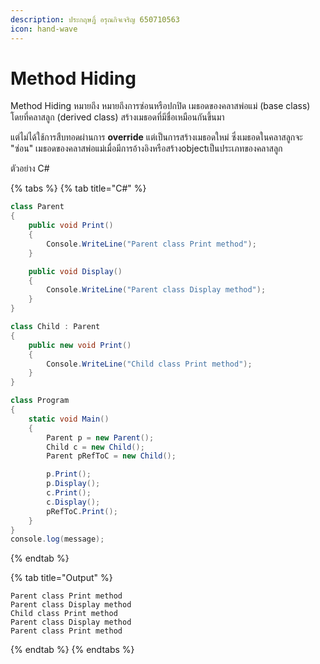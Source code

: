 ```yaml
---
description: ประกฤษฎิ์ อรุณกิจเจริญ 650710563
icon: hand-wave
---
```


# Method Hiding

Method Hiding หมายถึง หมายถึงการซ่อนหรือปกปิด เมธอดของคลาสพ่อแม่ (base class) โดยที่คลาสลูก (derived class) สร้างเมธอดที่มีชื่อเหมือนกันขึ้นมา

แต่ไม่ได้ใช้การสืบทอดผ่านการ **override** แต่เป็นการสร้างเมธอดใหม่ ซึ่งเมธอดในคลาสลูกจะ "ซ่อน" เมธอดของคลาสพ่อแม่เมื่อมีการอ้างอิงหรือสร้างobjectเป็นประเภทของคลาสลูก

ตัวอย่าง C#&#x20;

{% tabs %}
{% tab title="C#" %}
```csharp
class Parent
{
    public void Print()
    {
        Console.WriteLine("Parent class Print method");
    }

    public void Display()
    {
        Console.WriteLine("Parent class Display method");
    }
}

class Child : Parent
{
    public new void Print()
    {
        Console.WriteLine("Child class Print method");
    }
}

class Program
{
    static void Main()
    {
        Parent p = new Parent();
        Child c = new Child();
        Parent pRefToC = new Child();

        p.Print();           
        p.Display();         
        c.Print();           
        c.Display();         
        pRefToC.Print();     
    }
}
console.log(message);
```
{% endtab %}

{% tab title="Output" %}
```
Parent class Print method
Parent class Display method
Child class Print method
Parent class Display method 
Parent class Print method
```
{% endtab %}
{% endtabs %}
